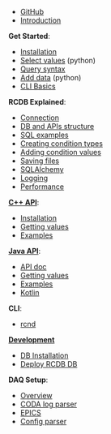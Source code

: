 <!-- docs/_sidebar.md -->

- [GitHub](https://github.com/JeffersonLab/rcdb ':target=_blank')
- [Introduction](index.md "RCDB: Runs and conditions database")


**Get Started**:  
- [Installation](get-started/installation.md)  
- [Select values](get-started/select-values.md) (python)
- [Query syntax](get-started/query-syntax.md)  
- [Add data](Python-basics) (python)  
- [CLI Basics](rcnd)  

**RCDB Explained**:  
- [Connection](Connection)  
- [DB and APIs structure](DB-and-API-structure)  
- [SQL examples](DB-and-API-structure#sql-queries)  
- [Creating condition types](Creating-condition-types)  
- [Adding condition values](Adding-condition-values)  
- [Saving files](Saving-configuration-files)  
- [SQLAlchemy](SQLAlchemy)  
- [Logging](Logging)  
- [Performance](Performance)  

**[C++ API](Cpp)**:  
- [Installation](Cpp#installation)  
- [Getting values](Cpp#getting-values)  
- [Examples](Cpp#examples)

**[Java API](Java)**:  
- [API doc](Java)  
- [Getting values](Java#getting-values)  
- [Examples](Java#examples)
- [Kotlin](Java#Kotlin)

**CLI**:  
- [rcnd](rcnd)  

**[Development](Development)**
- [DB Installation](Database-Installation)
- [Deploy RCDB DB](Deployment)

**DAQ Setup**:  
- [Overview](DaqOverview)
- [CODA log parser](DaqCodaParser)
- [EPICS](DaqEpics)
- [Config parser](DaqConfigParser)

